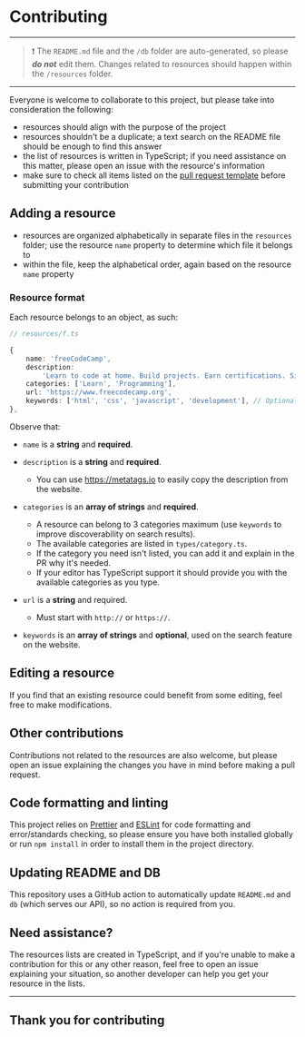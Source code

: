 # Contributing

---

> ❗️ The `README.md` file and the `/db` folder are auto-generated, so please **_do not_** edit them.
> Changes related to resources should happen within the `/resources` folder.

---

Everyone is welcome to collaborate to this project, but please take into consideration the following:

-   resources should align with the purpose of the project
-   resources shouldn't be a duplicate; a text search on the README file should be enough to find this answer
-   the list of resources is written in TypeScript; if you need assistance on this matter, please open an issue with the resource's information
-   make sure to check all items listed on the [pull request template](PULL_REQUEST_TEMPLATE.md) before submitting your contribution

## Adding a resource

-   resources are organized alphabetically in separate files in the `resources` folder; use the resource `name` property to determine which file it belongs to
-   within the file, keep the alphabetical order, again based on the resource `name` property

### Resource format

Each resource belongs to an object, as such:

```typescript
// resources/f.ts

{
    name: 'freeCodeCamp',
    description:
        'Learn to code at home. Build projects. Earn certifications. Since 2014, more than 40,000 freeCodeCamp.org graduates have gotten jobs at tech companies including Google, Apple, Amazon, and Microsoft.',
    categories: ['Learn', 'Programming'],
    url: 'https://www.freecodecamp.org',
    keywords: ['html', 'css', 'javascript', 'development'], // Optional, but used on the search feature on the website
},
```

Observe that:

-   `name` is a **string** and **required**.
-   `description` is a **string** and **required**.
    -   You can use https://metatags.io to easily copy the description from the website.
-   `categories` is an **array of strings** and **required**.
    -   A resource can belong to 3 categories maximum (use `keywords` to improve discoverability on search results).
    -   The available categories are listed in `types/category.ts`.
    -   If the category you need isn't listed, you can add it and explain in the PR why it's needed.
    -   If your editor has TypeScript support it should provide you with the available categories as you type.
-   `url` is a **string** and required.

    -   Must start with `http://` or `https://`.

-   `keywords` is an **array of strings** and **optional**, used on the search feature on the website.

## Editing a resource

If you find that an existing resource could benefit from some editing, feel free to make modifications.

## Other contributions

Contributions not related to the resources are also welcome, but please open an issue explaining the changes you have in mind before making a pull request.

## Code formatting and linting

This project relies on [Prettier](https://prettier.io/) and [ESLint](https://eslint.org/) for code formatting and error/standards checking, so please ensure you have both installed globally or run `npm install` in order to install them in the project directory.

## Updating README and DB

This repository uses a GitHub action to automatically update `README.md` and `db` (which serves our API), so no action is required from you.

## Need assistance?

The resources lists are created in TypeScript, and if you're unable to make a contribution for this or any other reason, feel free to open an issue explaining your situation, so another developer can help you get your resource in the lists.

---

## Thank you for contributing
